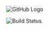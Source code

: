 ![GitHub Logo](https://github.com/favicon.icon)

![Build Status](https://img.shields.io/badge/build-passing-brightgreen)

<!---
DaMunchy/DaMunchy is a ✨ special ✨ repository because its `README.md` (this file) appears on your GitHub profile.
You can click the Preview link to take a look at your changes.
--->
